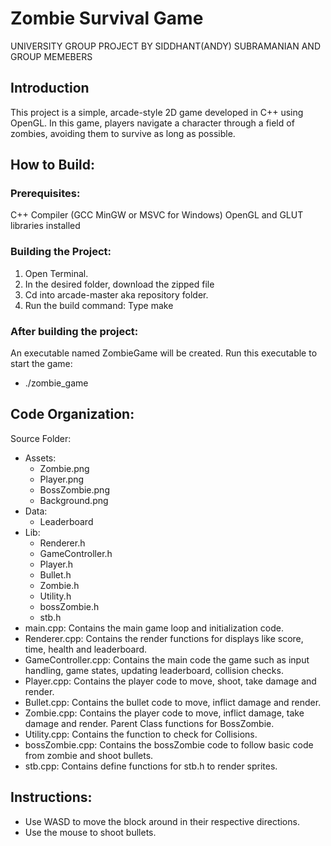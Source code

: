 # Zombie Survival Game

UNIVERSITY GROUP PROJECT BY SIDDHANT(ANDY) SUBRAMANIAN AND GROUP MEMEBERS

## Introduction
This project is a simple, arcade-style 2D game developed in C++ using OpenGL. In this game, players navigate a character through a field of zombies, avoiding them to survive as long as possible.

## How to Build:

### Prerequisites:
C++ Compiler (GCC MinGW or MSVC for Windows)
OpenGL and GLUT libraries installed

### Building the Project:
1. Open Terminal.
2. In the desired folder, download the zipped file
3. Cd into arcade-master aka repository folder.
4. Run the build command: Type make

### After building the project:
An executable named ZombieGame will be created. Run this executable to start the game:
- ./zombie_game

## Code Organization:
Source Folder:
- Assets:
   - Zombie.png
   - Player.png
   - BossZombie.png
   - Background.png
- Data:
   - Leaderboard
- Lib:
   - Renderer.h
   - GameController.h
   - Player.h
   - Bullet.h
   - Zombie.h
   - Utility.h
   - bossZombie.h
   - stb.h      
- main.cpp: Contains the main game loop and initialization code.
- Renderer.cpp: Contains the render functions for displays like score, time, health and leaderboard.
- GameController.cpp: Contains the main code the game such as input handling, game states, updating leaderboard, collision checks.
- Player.cpp: Contains the player code to move, shoot, take damage and render.
- Bullet.cpp: Contains the bullet code to move, inflict damage and render.
- Zombie.cpp: Contains the player code to move, inflict damage, take damage and render. Parent Class functions for BossZombie.
- Utility.cpp: Contains the function to check for Collisions.
- bossZombie.cpp: Contains the bossZombie code to follow basic code from zombie and shoot bullets.
- stb.cpp: Contains define functions for stb.h to render sprites.

## Instructions:
- Use WASD to move the block around in their respective directions.
- Use the mouse to shoot bullets.
